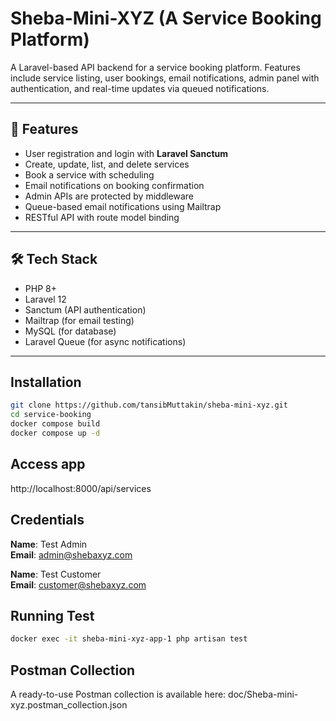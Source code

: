# Sheba-Mini-XYZ (A Service Booking Platform)

A Laravel-based API backend for a service booking platform. Features include service listing, user bookings, email notifications, admin panel with authentication, and real-time updates via queued notifications.

---

## 🚀 Features

- User registration and login with **Laravel Sanctum**
- Create, update, list, and delete services
- Book a service with scheduling
- Email notifications on booking confirmation
- Admin APIs are protected by middleware
- Queue-based email notifications using Mailtrap
- RESTful API with route model binding

---

## 🛠 Tech Stack

- PHP 8+
- Laravel 12
- Sanctum (API authentication)
- Mailtrap (for email testing)
- MySQL (for database)
- Laravel Queue (for async notifications)

---

## Installation

```bash
git clone https://github.com/tansibMuttakin/sheba-mini-xyz.git
cd service-booking
docker compose build
docker compose up -d
```

## Access app
http://localhost:8000/api/services

## Credentials

**Name**: Test Admin  
**Email**: admin@shebaxyz.com  
  
**Name**: Test Customer  
**Email**: customer@shebaxyz.com

## Running Test
```bash
docker exec -it sheba-mini-xyz-app-1 php artisan test
```

## Postman Collection
A ready-to-use Postman collection is available here: doc/Sheba-mini-xyz.postman_collection.json
